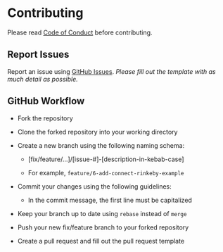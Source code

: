 # Contributing

Please read [Code of Conduct](CODE_OF_CONDUCT.md) before contributing.

## Report Issues

Report an issue using [GitHub Issues](https://github.com/JoinColony/colonyStarter/issues). _Please fill out the template with as much detail as possible._

## GitHub Workflow

- Fork the repository

- Clone the forked repository into your working directory

- Create a new branch using the following naming schema:

  - [fix/feature/...]/[issue-#]-[description-in-kebab-case]

  - For example, `feature/6-add-connect-rinkeby-example`

- Commit your changes using the following guidelines:

  - In the commit message, the first line must be capitalized

- Keep your branch up to date using `rebase` instead of `merge`

- Push your new fix/feature branch to your forked repository

- Create a pull request and fill out the pull request template
